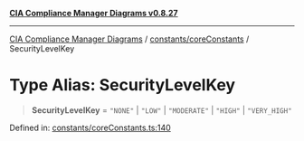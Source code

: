 [**CIA Compliance Manager Diagrams v0.8.27**](../../../README.md)

***

[CIA Compliance Manager Diagrams](../../../modules.md) / [constants/coreConstants](../README.md) / SecurityLevelKey

# Type Alias: SecurityLevelKey

> **SecurityLevelKey** = `"NONE"` \| `"LOW"` \| `"MODERATE"` \| `"HIGH"` \| `"VERY_HIGH"`

Defined in: [constants/coreConstants.ts:140](https://github.com/Hack23/cia-compliance-manager/blob/26bb73ca86d23be8656cdd29d12202323a449310/src/constants/coreConstants.ts#L140)
